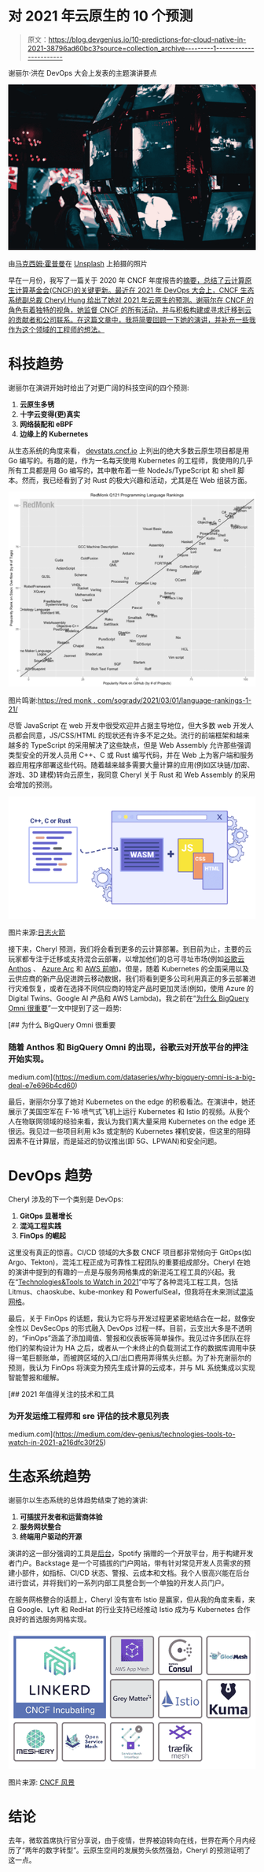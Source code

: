 # 对 2021 年云原生的 10 个预测

> 原文：<https://blog.devgenius.io/10-predictions-for-cloud-native-in-2021-38796ad60bc3?source=collection_archive---------1----------------------->

谢丽尔·洪在 DevOps 大会上发表的主题演讲要点

![](img/f6bbf2951ab0061a266d484b60cfb67e.png)

由[马克西姆·霍普曼](https://unsplash.com/@nampoh?utm_source=medium&utm_medium=referral)在 [Unsplash](https://unsplash.com?utm_source=medium&utm_medium=referral) 上拍摄的照片

早在一月份，我写了一篇关于 2020 年 CNCF 年度报告的[摘要，总结了云计算原生计算基金会(CNCF)的关键更新。最近在 2021 年 DevOps 大会上，CNCF 生态系统副总裁 Cheryl Hung 给出了她对 2021 年云原生的预测。谢丽尔在 CNCF 的角色有着独特的视角，她监督 CNCF 的所有活动，并与积极构建或寻求迁移到云的贡献者和公司联系。在这篇文章中，我将简要回顾一下她的演讲，并补充一些我作为这个领域的工程师的想法。](https://yitaek.medium.com/recap-of-2020-cncf-annual-report-6be25166f99d)

# 科技趋势

谢丽尔在演讲开始时给出了对更广阔的科技空间的四个预测:

1.  **云原生多锈**
2.  **十字云变得(更)真实**
3.  **网络装配和 eBPF**
4.  **边缘上的 Kubernetes**

从生态系统的角度来看， [devstats.cncf.io](http://devstats.cncf.io/) 上列出的绝大多数云原生项目都是用 Go 编写的。有趣的是，作为一名每天使用 Kubernetes 的工程师，我使用的几乎所有工具都是用 Go 编写的，其中散布着一些 NodeJs/TypeScript 和 shell 脚本。然而，我已经看到了对 Rust 的极大兴趣和活动，尤其是在 Web 组装方面。

![](img/500f4c3e3ac04835daac8193a889b57c.png)

图片鸣谢:[https://red monk . com/sogrady/2021/03/01/language-rankings-1-21/](https://redmonk.com/sogrady/2021/03/01/language-rankings-1-21/)

尽管 JavaScript 在 web 开发中很受欢迎并占据主导地位，但大多数 web 开发人员都会同意，JS/CSS/HTML 的现状还有许多不足之处。流行的前端框架和越来越多的 TypeScript 的采用解决了这些缺点，但是 Web Assembly 允许那些强调类型安全的开发人员用 C++、C 或 Rust 编写代码，并在 Web 上为客户端和服务器应用程序部署这些代码。随着越来越多需要大量计算的应用(例如区块链/加密、游戏、3D 建模)转向云原生，我同意 Cheryl 关于 Rust 和 Web Assembly 的采用会增加的预测。

![](img/b9e8b5c5522befa284bce4914ceec52b.png)

图片来源:[日志火箭](http://blog.logrocket.com/webassembly-how-and-why-559b7f96cd71/)

接下来，Cheryl 预测，我们将会看到更多的云计算部署。到目前为止，主要的云玩家都专注于迁移或支持混合云部署，以增加他们的总可寻址市场(例如[谷歌云 Anthos](https://cloud.google.com/anthos/) 、 [Azure Arc](https://azure.microsoft.com/en-us/services/azure-arc/) 和 [AWS 前哨](https://aws.amazon.com/outposts/))。但是，随着 Kubernetes 的全面采用以及云供应商的新产品促进跨云移动数据，我们将看到更多公司利用真正的多云部署进行灾难恢复，或者在选择不同供应商的特定产品时更加灵活(例如，使用 Azure 的 Digital Twins、Google AI 产品和 AWS Lambda)。我之前在“[为什么 BigQuery Omni 很重要](https://medium.com/dataseries/why-bigquery-omni-is-a-big-deal-e7e696b4cd60)”一文中提到了这一趋势:

[](https://medium.com/dataseries/why-bigquery-omni-is-a-big-deal-e7e696b4cd60) [## 为什么 BigQuery Omni 很重要

### 随着 Anthos 和 BigQuery Omni 的出现，谷歌云对开放平台的押注开始实现。

medium.com](https://medium.com/dataseries/why-bigquery-omni-is-a-big-deal-e7e696b4cd60) 

最后，谢丽尔分享了她对 Kubernetes on the edge 的积极看法。在演讲中，她还展示了美国空军在 F-16 喷气式飞机上运行 Kubernetes 和 Istio 的视频。从我个人在物联网领域的经验来看，我认为我们离大量采用 Kubernetes on the edge 还很远。我见过一些项目利用 k3s 或定制的 Kubernetes 裸机安装，但这里的阻碍因素不在计算层，而是延迟的协议推出(即 5G、LPWAN)和安全问题。

# DevOps 趋势

Cheryl 涉及的下一个类别是 DevOps:

1.  **GitOps 显著增长**
2.  **混沌工程实践**
3.  **FinOps 的崛起**

这里没有真正的惊喜。CI/CD 领域的大多数 CNCF 项目都非常倾向于 GitOps(如 Argo、Tekton)，混沌工程正成为可靠性工程团队的重要组成部分。Cheryl 在她的演讲中提到的有趣的一点是与服务网格集成的新混沌工程工具的兴起。我在“[Technologies&Tools to Watch in 2021](https://medium.com/dev-genius/technologies-tools-to-watch-in-2021-a216dfc30f25)”中写了各种混沌工程工具，包括 Litmus、chaoskube、kube-monkey 和 PowerfulSeal，但我将在未来测试[混沌网格](https://chaos-mesh.org/)。

最后，关于 FinOps 的话题，我认为它将与开发过程更紧密地结合在一起，就像安全性以 DevSecOps 的形式融入 DevOps 过程一样。目前，云支出大多是不透明的，“FinOps”涵盖了添加阈值、警报和仪表板等简单操作。我见过许多团队在将他们的架构设计为 HA 之后，或者从一个未终止的负载测试工作的数据库调用中获得一笔巨额账单，而被跨区域的入口/出口费用弄得焦头烂额。为了补充谢丽尔的预测，我认为 FinOps 将演变为预先生成计算的云成本，并与 ML 系统集成以实现智能警报和缓解。

[](https://medium.com/dev-genius/technologies-tools-to-watch-in-2021-a216dfc30f25) [## 2021 年值得关注的技术和工具

### 为开发运维工程师和 sre 评估的技术意见列表

medium.com](https://medium.com/dev-genius/technologies-tools-to-watch-in-2021-a216dfc30f25) 

# 生态系统趋势

谢丽尔以生态系统的总体趋势结束了她的演讲:

1.  **可插拔开发者和运营商体验**
2.  **服务网状整合**
3.  **终端用户驱动的开源**

演讲的这一部分强调的工具是[后台](https://backstage.io/)，Spotify 捐赠的一个开放平台，用于构建开发者门户。Backstage 是一个可插拔的门户网站，带有针对常见开发人员需求的预建小部件，如指标、CI/CD 状态、警报、云成本和文档。我个人很高兴能在后台进行尝试，并将我们的一系列内部工具整合到一个单独的开发人员门户。

在服务网格整合的话题上，Cheryl 没有宣布 Istio 是赢家，但从我的角度来看，来自 Google、Lyft 和 RedHat 的行业支持已经推动 Istio 成为与 Kubernetes 合作良好的首选服务网格实现。

![](img/caad962ba04dbedeed32f38e351c6062.png)

图片来源: [CNCF 风景](https://landscape.cncf.io/)

# 结论

去年，微软首席执行官分享说，由于疫情，世界被迫转向在线，世界在两个月内经历了“两年的数字转型”。云原生空间的发展势头依然强劲，Cheryl 的预测证明了这一点。